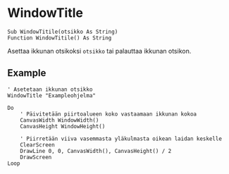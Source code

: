 <!--window-->
WindowTitle
============

```eppabasic
Sub WindowTitile(otsikko As String)
Function WindowTitile() As String
```

Asettaa ikkunan otsikoksi `otsikko` tai palauttaa ikkunan otsikon.


Example
----------
```eppabasic
' Asetetaan ikkunan otsikko
WindowTitle "Exampleohjelma"

Do
    ' Päivitetään piirtoalueen koko vastaamaan ikkunan kokoa
    CanvasWidth WindowWidth()
    CanvasHeight WindowHeight()

    ' Piirretään viiva vasemmasta yläkulmasta oikean laidan keskelle
    ClearScreen
    DrawLine 0, 0, CanvasWidth(), CanvasHeight() / 2
    DrawScreen
Loop
```
